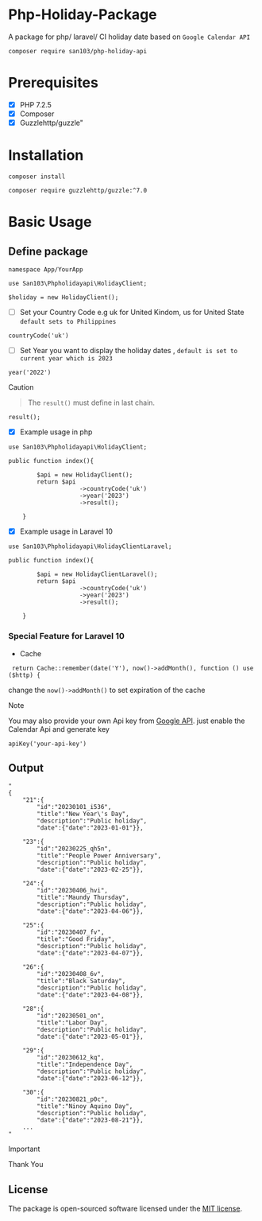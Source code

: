 # Php-Holiday-Package
A package for php/ laravel/ CI holiday date based on `Google Calendar API`

    composer require san103/php-holiday-api

<h1>Prerequisites</h1>

- [x] PHP 7.2.5
- [x] Composer
- [x] Guzzlehttp/guzzle"

# Installation
```
composer install
```
```
composer require guzzlehttp/guzzle:^7.0
```

# Basic Usage


<h2> Define package </h2>

```
namespace App/YourApp

use San103\Phpholidayapi\HolidayClient;
```

```
$holiday = new HolidayClient();
```

- [ ] Set your Country Code e.g uk for United Kindom, us for United State `default sets to Philippines`
```
countryCode('uk')
```

- [ ] Set Year you want to display the holiday dates , `default is set to current year which is 2023`
```
year('2022')
```

> [!CAUTION]
> > The `result()` must define in last chain.
```
result(); 
```

- [x] Example usage in php
```
use San103\Phpholidayapi\HolidayClient;

public function index(){

        $api = new HolidayClient();
        return $api
                    ->countryCode('uk') 
                    ->year('2023') 
                    ->result();
      
    }
```

- [x] Example usage in Laravel 10
```
use San103\Phpholidayapi\HolidayClientLaravel;

public function index(){

        $api = new HolidayClientLaravel();
        return $api
                    ->countryCode('uk') 
                    ->year('2023') 
                    ->result();
      
    }
```
<h3>Special Feature for Laravel 10</h3>

- Cache
  
```
 return Cache::remember(date('Y'), now()->addMonth(), function () use ($http) {
```
change the `now()->addMonth()` to set expiration of the cache

> [!NOTE]
> You may also provide your own Api key from [Google API](https://developers.google.com/calendar/api/guides/overview).
>  just enable the Calendar Api and generate key
```
apiKey('your-api-key')
```

<h2>Output</h2>

```
"
{
    "21":{
        "id":"20230101_i536",
        "title":"New Year\'s Day",
        "description":"Public holiday",
        "date":{"date":"2023-01-01"}},

    "23":{
        "id":"20230225_qh5n",
        "title":"People Power Anniversary",
        "description":"Public holiday",
        "date":{"date":"2023-02-25"}},

    "24":{
        "id":"20230406_hvi",
        "title":"Maundy Thursday",
        "description":"Public holiday",
        "date":{"date":"2023-04-06"}},

    "25":{
        "id":"20230407_fv",
        "title":"Good Friday",
        "description":"Public holiday",
        "date":{"date":"2023-04-07"}},

    "26":{
        "id":"20230408_6v",
        "title":"Black Saturday",
        "description":"Public holiday",
        "date":{"date":"2023-04-08"}},

    "28":{
        "id":"20230501_on",
        "title":"Labor Day",
        "description":"Public holiday",
        "date":{"date":"2023-05-01"}},

    "29":{
        "id":"20230612_kq",
        "title":"Independence Day",
        "description":"Public holiday",
        "date":{"date":"2023-06-12"}},

    "30":{
        "id":"20230821_p0c",
        "title":"Ninoy Aquino Day",
        "description":"Public holiday",
        "date":{"date":"2023-08-21"}},
    ...
"
```
> [!IMPORTANT]
> Thank You
## License

The package is open-sourced software licensed under the [MIT license](https://opensource.org/licenses/MIT).


